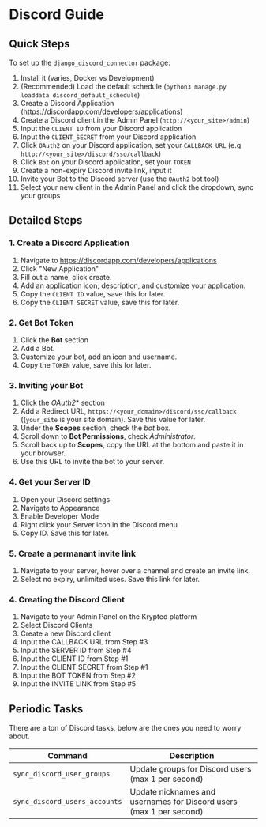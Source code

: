 # Discord Guide
## Quick Steps
To set up the `django_discord_connector` package:
1. Install it (varies, Docker vs Development)
2. (Recommended) Load the default schedule (`python3 manage.py loaddata discord_default_schedule`)
3. Create a Discord Application (https://discordapp.com/developers/applications)
4. Create a Discord client in the Admin Panel (`http://<your_site>/admin`)
5. Input the `CLIENT ID` from your Discord application 
6. Input the `CLIENT_SECRET` from your Discord application
7. Click `OAuth2` on your Discord application, set your `CALLBACK URL` (e.g `http://<your_site>/discord/sso/callback`)
8. Click `Bot` on your Discord application, set your `TOKEN`
9. Create a non-expiry Discord invite link, input it 
10. Invite your Bot to the Discord server (use the `OAuth2` bot tool)
11. Select your new client in the Admin Panel and click the dropdown, sync your groups

## Detailed Steps
### 1. Create a Discord Application
1. Navigate to https://discordapp.com/developers/applications
2. Click "New Application"
3. Fill out a name, click create.
4. Add an application icon, description, and customize your application.
5. Copy the `CLIENT ID` value, save this for later. 
6. Copy the `CLIENT SECRET` value, save this for later. 

### 2. Get Bot Token 
1. Click the **Bot** section
2. Add a Bot.
3. Customize your bot, add an icon and username. 
4. Copy the `TOKEN` value, save this for later.

### 3. Inviting your Bot
1. Click the *OAuth2** section
2. Add a Redirect URL, `https://<your_domain>/discord/sso/callback` ((`your_site` is your site domain). Save this value for later.
3. Under the **Scopes** section, check the *bot* box. 
4. Scroll down to **Bot Permissions**, check *Administrator*.
5. Scroll back up to **Scopes**, copy the URL at the bottom and paste it in your browser.
6. Use this URL to invite the bot to your server. 

### 4. Get your Server ID 
1. Open your Discord settings
2. Navigate to Appearance
3. Enable Developer Mode
4. Right click your Server icon in the Discord menu
5. Copy ID. Save this for later. 

### 5. Create a permanant invite link 
1. Navigate to your server, hover over a channel and create an invite link.
2. Select no expiry, unlimited uses. Save this link for later. 

### 4. Creating the Discord Client
1. Navigate to your Admin Panel on the Krypted platform
2. Select Discord Clients
3. Create a new Discord client
4. Input the CALLBACK URL from Step #3 
5. Input the SERVER ID from Step #4 
6. Input the CLIENT ID from Step #1 
7. Input the CLIENT SECRET from Step #1 
8. Input the BOT TOKEN from Step #2
9. Input the INVITE LINK from Step #5 

## Periodic Tasks
There are a ton of Discord tasks, below are the ones you need to worry about. 

| Command | Description |
| --- | --- |
| `sync_discord_user_groups`     | Update groups for Discord users (max 1 per second) |
| `sync_discord_users_accounts`     | Update nicknames and usernames for Discord users (max 1 per second) |
